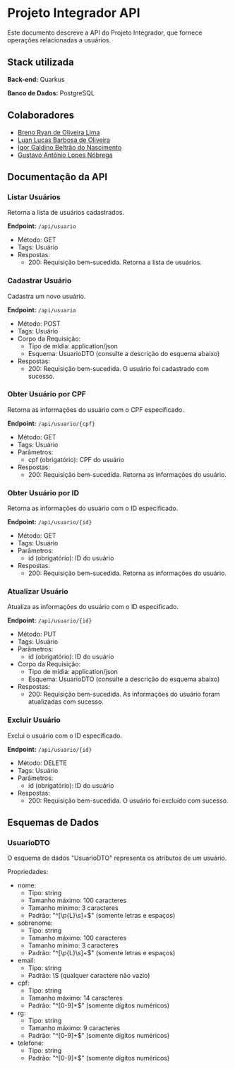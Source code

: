 
# Projeto Integrador API

Este documento descreve a API do Projeto Integrador, que fornece operações relacionadas a usuários.



## Stack utilizada



**Back-end:** Quarkus

**Banco de Dados:** PostgreSQL

## Colaboradores

- [Breno Ryan de Oliveira Lima](https://github.com/brenoRyan77)
- [Luan Lucas Barbosa de Oliveira](https://github.com/LuanBarb0sa)
- [Igor Galdino Beltrão do Nascimento]()
- [Gustavo Antônio Lopes Nóbrega]()
## Documentação da API


### Listar Usuários

Retorna a lista de usuários cadastrados.

**Endpoint:** `/api/usuario`

- Método: GET
- Tags: Usuário
- Respostas:
  - 200: Requisição bem-sucedida. Retorna a lista de usuários.

### Cadastrar Usuário

Cadastra um novo usuário.

**Endpoint:** `/api/usuario`

- Método: POST
- Tags: Usuário
- Corpo da Requisição:
  - Tipo de mídia: application/json
  - Esquema: UsuarioDTO (consulte a descrição do esquema abaixo)
- Respostas:
  - 200: Requisição bem-sucedida. O usuário foi cadastrado com sucesso.

### Obter Usuário por CPF

Retorna as informações do usuário com o CPF especificado.

**Endpoint:** `/api/usuario/{cpf}`

- Método: GET
- Tags: Usuário
- Parâmetros:
  - cpf (obrigatório): CPF do usuário
- Respostas:
  - 200: Requisição bem-sucedida. Retorna as informações do usuário.

### Obter Usuário por ID

Retorna as informações do usuário com o ID especificado.

**Endpoint:** `/api/usuario/{id}`

- Método: GET
- Tags: Usuário
- Parâmetros:
  - id (obrigatório): ID do usuário
- Respostas:
  - 200: Requisição bem-sucedida. Retorna as informações do usuário.

### Atualizar Usuário

Atualiza as informações do usuário com o ID especificado.

**Endpoint:** `/api/usuario/{id}`

- Método: PUT
- Tags: Usuário
- Parâmetros:
  - id (obrigatório): ID do usuário
- Corpo da Requisição:
  - Tipo de mídia: application/json
  - Esquema: UsuarioDTO (consulte a descrição do esquema abaixo)
- Respostas:
  - 200: Requisição bem-sucedida. As informações do usuário foram atualizadas com sucesso.

### Excluir Usuário

Exclui o usuário com o ID especificado.

**Endpoint:** `/api/usuario/{id}`

- Método: DELETE
- Tags: Usuário
- Parâmetros:
  - id (obrigatório): ID do usuário
- Respostas:
  - 200: Requisição bem-sucedida. O usuário foi excluído com sucesso.

## Esquemas de Dados

### UsuarioDTO

O esquema de dados "UsuarioDTO" representa os atributos de um usuário.

Propriedades:

- nome:
  - Tipo: string
  - Tamanho máximo: 100 caracteres
  - Tamanho mínimo: 3 caracteres
  - Padrão: "^[\\p{L}\\s]+$" (somente letras e espaços)
- sobrenome:
  - Tipo: string
  - Tamanho máximo: 100 caracteres
  - Tamanho mínimo: 3 caracteres
  - Padrão: "^[\\p{L}\\s]+$" (somente letras e espaços)
- email:
  - Tipo: string
  - Padrão: \S (qualquer caractere não vazio)
- cpf:
  - Tipo: string
  - Tamanho máximo: 14 caracteres
  - Padrão: "^[0-9]+$" (somente dígitos numéricos)
- rg:
  - Tipo: string
  - Tamanho máximo: 9 caracteres
  - Padrão: "^[0-9]+$" (somente dígitos numéricos)
- telefone:
  - Tipo: string
  - Padrão: "^[0-9]+$" (somente dígitos numéricos)
